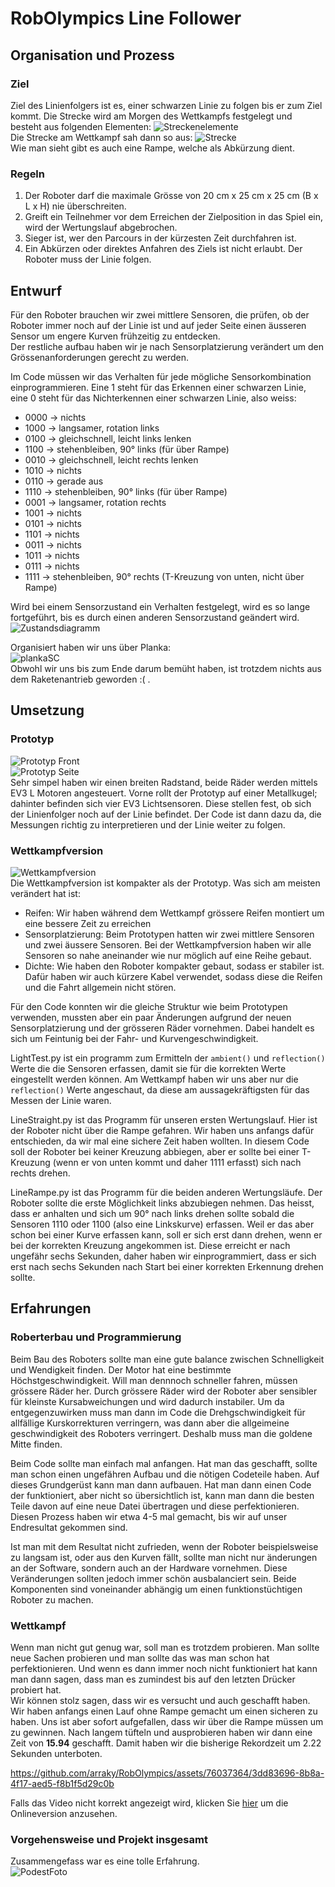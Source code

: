 # RobOlympics Line Follower
## Organisation und Prozess
### Ziel
Ziel des Linienfolgers ist es, einer schwarzen Linie zu folgen bis er zum Ziel kommt. Die Strecke wird am Morgen des Wettkampfs festgelegt und besteht aus folgenden Elementen:
![Streckenelemente](/Images/Streckenelemente.png)  
Die Strecke am Wettkampf sah dann so aus:
![Strecke](/Images/strecke.jpg)  
Wie man sieht gibt es auch eine Rampe, welche als Abkürzung dient.
### Regeln
1. Der Roboter darf die maximale Grösse von 20 cm x 25 cm x 25 cm (B x L x H) nie überschreiten.
2. Greift ein Teilnehmer vor dem Erreichen der Zielposition in das Spiel ein, wird der Wertungslauf abgebrochen.
3. Sieger ist, wer den Parcours in der kürzesten Zeit durchfahren ist.
4. Ein Abkürzen oder direktes Anfahren des Ziels ist nicht erlaubt. Der Roboter 
muss der Linie folgen.

## Entwurf
Für den Roboter brauchen wir zwei mittlere Sensoren, die prüfen, ob der Roboter immer noch auf der Linie ist und auf jeder Seite einen äusseren Sensor um engere Kurven frühzeitig zu entdecken.  
Der restliche aufbau haben wir je nach Sensorplatzierung verändert um den Grössenanforderungen gerecht zu werden.  
  
Im Code müssen wir das Verhalten für jede mögliche Sensorkombination einprogrammieren. Eine 1 steht für das Erkennen einer schwarzen Linie, eine 0 steht für das Nichterkennen einer schwarzen Linie, also weiss:  
- 0000 -> nichts
- 1000 -> langsamer, rotation links
- 0100 -> gleichschnell, leicht links lenken
- 1100 -> stehenbleiben, 90° links (für über Rampe)
- 0010 -> gleichschnell, leicht rechts lenken
- 1010 -> nichts
- 0110 -> gerade aus
- 1110 -> stehenbleiben, 90° links (für über Rampe)
- 0001 -> langsamer, rotation rechts
- 1001 -> nichts
- 0101 -> nichts
- 1101 -> nichts
- 0011 -> nichts
- 1011 -> nichts
- 0111 -> nichts
- 1111 -> stehenbleiben, 90° rechts (T-Kreuzung von unten, nicht über Rampe)  

Wird bei einem Sensorzustand ein Verhalten festgelegt, wird es so lange fortgeführt, bis es durch einen anderen Sensorzustand geändert wird.  
![Zustandsdiagramm](/Images/Zustandsdiagramm.png)  
  
Organisiert haben wir uns über Planka:  
![plankaSC](/Images/planka.png)  
Obwohl wir uns bis zum Ende darum bemüht haben, ist trotzdem nichts aus dem Raketenantrieb geworden :( .

## Umsetzung
### Prototyp
![Prototyp Front](/Images/Prototyp-Front.jpg)  
![Prototyp Seite](/Images/Prototyp-Seite.jpg)  
Sehr simpel haben wir einen breiten Radstand, beide Räder werden mittels EV3 L Motoren angesteuert. Vorne rollt der Prototyp auf einer Metallkugel; dahinter befinden sich vier EV3 Lichtsensoren. Diese stellen fest, ob sich der Linienfolger noch auf der Linie befindet. Der Code ist dann dazu da, die Messungen richtig zu interpretieren und der Linie weiter zu folgen.

### Wettkampfversion
![Wettkampfversion](/Images/wettkampfversion.jpg)  
Die Wettkampfversion ist kompakter als der Prototyp. Was sich am meisten verändert hat ist:
- Reifen: Wir haben während dem Wettkampf grössere Reifen montiert um eine bessere Zeit zu erreichen
- Sensorplatzierung: Beim Prototypen hatten wir zwei mittlere Sensoren und zwei äussere Sensoren. Bei der Wettkampfversion haben wir alle Sensoren so nahe aneinander wie nur möglich auf eine Reihe gebaut. 
- Dichte: Wie haben den Roboter kompakter gebaut, sodass er stabiler ist. Dafür haben wir auch kürzere Kabel verwendet, sodass diese die Reifen und die Fahrt allgemein nicht stören.  

Für den Code konnten wir die gleiche Struktur wie beim Prototypen verwenden, mussten aber ein paar Änderungen aufgrund der neuen Sensorplatzierung und der grösseren Räder vornehmen. Dabei handelt es sich um Feintunig bei der Fahr- und Kurvengeschwindigkeit.  

LightTest.py ist ein programm zum Ermitteln der `ambient()` und `reflection()` Werte die die Sensoren erfassen, damit sie für die korrekten Werte eingestellt werden können. Am Wettkampf haben wir uns aber nur die `reflection()` Werte angeschaut, da diese am aussagekräftigsten für das Messen der Linie waren.  

LineStraight.py ist das Programm für unseren ersten Wertungslauf. Hier ist der Roboter nicht über die Rampe gefahren. Wir haben uns anfangs dafür entschieden, da wir mal eine sichere Zeit haben wollten. In diesem Code soll der Roboter bei keiner Kreuzung abbiegen, aber er sollte bei einer T-Kreuzung (wenn er von unten kommt und daher 1111 erfasst) sich nach rechts drehen.  

LineRampe.py ist das Programm für die beiden anderen Wertungsläufe. Der Roboter sollte die erste Möglichkeit links abzubiegen nehmen. Das heisst, dass er anhalten und sich um 90° nach links drehen sollte sobald die Sensoren 1110 oder 1100 (also eine Linkskurve) erfassen. Weil er das aber schon bei einer Kurve erfassen kann, soll er sich erst dann drehen, wenn er bei der korrekten Kreuzung angekommen ist. Diese erreicht er nach ungefähr sechs Sekunden, daher haben wir einprogrammiert, dass er sich erst nach sechs Sekunden nach Start bei einer korrekten Erkennung drehen sollte.
## Erfahrungen
### Roberterbau und Programmierung
Beim Bau des Roboters sollte man eine gute balance zwischen Schnelligkeit und Wendigkeit finden. Der Motor hat eine bestimmte Höchstgeschwindigkeit. Will man dennnoch schneller fahren, müssen grössere Räder her. Durch grössere Räder wird der Roboter aber sensibler für kleinste Kursabweichungen und wird dadurch instabiler. Um da entgegenzuwirken muss man dann im Code die Drehgschwindigkeit für allfällige Kurskorrekturen verringern, was dann aber die allgeimeine geschwindigkeit des Roboters verringert. Deshalb muss man die goldene Mitte finden.  
  
Beim Code sollte man einfach mal anfangen. Hat man das geschafft, sollte man schon einen ungefähren Aufbau und die nötigen Codeteile haben. Auf dieses Grundgerüst kann man dann aufbauen. Hat man dann einen Code der funktioniert, aber nicht so übersichtlich ist, kann man dann die besten Teile davon auf eine neue Datei übertragen und diese perfektionieren. Diesen Prozess haben wir etwa 4-5 mal gemacht, bis wir auf unser Endresultat gekommen sind.  
  
Ist man mit dem Resultat nicht zufrieden, wenn der Roboter beispielsweise zu langsam ist, oder aus den Kurven fällt, sollte man nicht nur änderungen an der Software, sondern auch an der Hardware vornehmen. Diese Veränderungen sollten jedoch immer schön ausbalanciert sein. Beide Komponenten sind voneinander abhängig um einen funktionstüchtigen Roboter zu machen.
### Wettkampf
Wenn man nicht gut genug war, soll man es trotzdem probieren. Man sollte neue Sachen probieren und man sollte das was man schon hat perfektionieren. Und wenn es dann immer noch nicht funktioniert hat kann man dann sagen, dass man es zumindest bis auf den letzten Drücker probiert hat.  
Wir können stolz sagen, dass wir es versucht und auch geschafft haben.  
Wir haben anfangs einen Lauf ohne Rampe gemacht um einen sicheren zu haben. Uns ist aber sofort aufgefallen, dass wir über die Rampe müssen um zu gewinnen. Nach langem tüfteln und ausprobieren haben wir dann eine Zeit von **15.94** geschafft. Damit haben wir die bisherige Rekordzeit um 2.22 Sekunden unterboten.  

https://github.com/arraky/RobOlympics/assets/76037364/3dd83696-8b8a-4f17-aed5-f8b1f5d29c0b  

Falls das Video nicht korrekt angezeigt wird, klicken Sie [hier](https://github.com/arraky/RobOlympics/blob/main/README.md) um die Onlineversion anzusehen.

### Vorgehensweise und Projekt insgesamt
Zusammengefass war es eine tolle Erfahrung.   
![PodestFoto](/Images/podest.png)  
